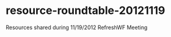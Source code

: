 resource-roundtable-20121119
============================

Resources shared during 11/19/2012 RefreshWF Meeting